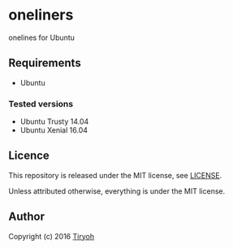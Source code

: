 # oneliners

onelines for Ubuntu

## Requirements

* Ubuntu

### Tested versions

* Ubuntu Trusty 14.04
* Ubuntu Xenial 16.04

## Licence

This repository is released under the MIT license, see [LICENSE](./LICENSE).

Unless attributed otherwise, everything is under the MIT license.

## Author

Copyright (c) 2016 [Tiryoh](https://github.com/Tiryoh)
